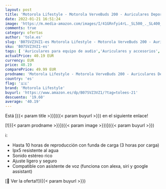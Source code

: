 ```yaml
---
layout: post
title: 'Motorola Lifestyle - Motorola VerveBuds 200 - Auriculares Deportivos inalámbricos 2 en 1 - In Ear Sport Auriculares Bluetooth 5.0 - IP55 Waterproof y 10h - Compatible con Alexa  Siri y Google Assistant - Color Negro'
date: 2022-01-21 16:51:24
image: 'https://m.media-amazon.com/images/I/41GRnfyi4rL._SL500_._SL400_.jpg'
comments: true
category: ofertas
author: 'tole.es'
slug: 'B07SVZ3VZ1-es Motorola Lifestyle - Motorola VerveBuds 200 - Auriculares...'
sku: 'B07SVZ3VZ1-es'
tags: [ 'Auriculares para equipo de audio','Auriculares y accesorios','Electrónica','alexa','motorola lifestyle', ]
actualPrice: 40.19 EUR
currency: EUR
price: 40.19
comparePrice: 49.99 EUR
prodname: 'Motorola Lifestyle - Motorola VerveBuds 200 - Auriculares Deportivos inalámbricos 2 en 1 - In Ear Sport Auriculares Bluetooth 5.0 - IP55 Waterproof y 10h - Compatible con Alexa  Siri y Google Assistant - Color Negro'
country: 'es'
flag: '🇪🇸'
brand: 'Motorola Lifestyle'
buyurl: 'https://www.amazon.es/dp/B07SVZ3VZ1/?tag=tolees-21'
descuento: '19.60'
average: '40.19'
---
```


Está [{{< param title >}}]({{< param buyurl >}}) en el siguiente enlace!

[![{{< param prodname >}}]({{< param image >}})]({{< param buyurl >}})

ℹ️:

- Hasta 10 horas de reproducción con funda de carga (3 horas por carga)
- Ipx5 resistente al agua
- Sonido estéreo rico
- Ajuste ligero y seguro
- Compatible con asistente de voz (funciona con alexa, siri y google assistant)

[🛒 Ver la oferta!!]({{< param buyurl >}})
